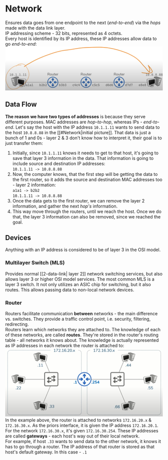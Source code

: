 # Network

Ensures data goes from one endpoint to the next (*end-to-end*) via the *hops* made with the data link layer.  
IP addressing scheme - 32 bits, represented as 4 octets.  
Every host is identified by its IP address, these IP addresses allow data to go *end-to-end*:  
![end-to-end](/assets/2025-08-15-21-09-36.png)

## Data Flow

**The reason we have two types of addresses** is because they serve different purposes. MAC addresses are *hop-to-hop*, whereas IPs - *end-to-end*.
Let's say the host with the IP address `10.1.1.11` wants to send data to the host `10.8.8.88` in the [[#Network|initial picture]]. That data is just a bunch of 1 and 0s - layer 2 & 3 don't know how to interpret it, their goal is to just transfer them:
1. Initially, since `10.1.1.11` knows it needs to get to that host, it's going to save that layer 3 information in the data. That information is going to include source and destination IP addresses:  
  `10.1.1.11 -> 10.8.8.88`
2. Now, the computer knows, that the first step will be getting the data to the first router, so it adds the source and destination MAC addresses too - layer 2 information:  
  `a1a1 -> b2b2`  
  `10.1.1.11 -> 10.8.8.88`
3. Once the data gets to the first router, we can remove the layer 2 information, and gather the next *hop's* information.
4. This way move through the routers, until we reach the host. Once we do that, the layer 3 information can also be removed, since we reached the goal.

## Devices

Anything with an IP address is considered to be of layer 3 in the OSI model.

### Multilayer Switch (MLS)

Provides normal [[2-data-link| layer 2]] network switching services, but also allows layer 3 or higher OSI model services. The most common MLS is a layer 3 switch. It not only utilizes an ASIC chip for switching, but it also routes. This allows passing data to non-local network devices.

### Router

Routers facilitate communication **between** networks - the main difference vs. switches. They provide a traffic control point, i.e. security, filtering, redirecting.  
Routers learn which networks they are attached to. The knowledge of each of these networks, are called **routes**. They're stored in the router's routing table - all networks it knows about. The knowledge is actually represented as IP addresses in each network the router is attached to:  
![route example](/assets/2025-08-15-20-04-24.png)  
In the example above, the router is attached to networks `172.16.20.x` & `172.16.30.x`. As the priors interface, it is given the IP address `172.16.20.1`. For the network `172.16.30.x`, it's given `172.16.30.254`. These IP addresses are called **gateways** - each host's way out of their local network.  
For example, if host `.33` wants to send data to the other network, it knows it has to go through a router. The IP address of that router is stored as that host's default gateway. In this case - `.1`


[//begin]: # "Autogenerated link references for markdown compatibility"
[data-link| layer 2]: data-link.md "Data Link"
[//end]: # "Autogenerated link references"

